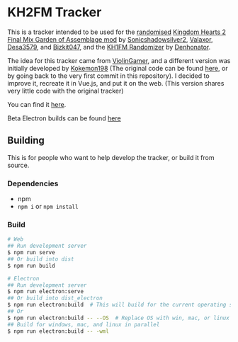 # KH2FM Tracker

This is a tracker intended to be used for the [randomised](https://randomizer.valaxor.com) [Kingdom Hearts 2 Final Mix Garden of Assemblage mod](https://docs.google.com/document/d/1GYjEnrM_TIk7qyO75clPLYD-_nP5wTR7K6SE-Wn-QCg/edit) by [Sonicshadowsilver2](https://twitter.com/Sonicshadowsil2), [Valaxor](https://twitter.com/valaxor), [Desa3579](https://twitter.com/desa3579), and [Bizkit047](https://twitter.com/Bizkit047), and the [KH1FM Randomizer](https://github.com/Denhonator/KHPCSpeedrunTools/tree/main/1FMMods) by [Denhonator](https://github.com/Denhonator).

The idea for this tracker came from [ViolinGamer](https://twitter.com/ViolinGamer), and a different version was initially developed by [Kokemon198](https://twitter.com/jorgeoviedo1998) (The original code can be found [here](https://drive.google.com/drive/folders/18iGi4Bq_7q7vbFjopl9BTWD5izxu_bwe), or by going back to the very first commit in this repository). I decided to improve it, recreate it in Vue.js, and put it on the web. (This version shares very little code with the original tracker)

You can find it [here](https://tracker.zaxu.xyz).

Beta Electron builds can be found [here](https://zaxu.xyz/tracker_builds)

## Building

This is for people who want to help develop the tracker, or build it from source.

### Dependencies

- npm
- `npm i` or `npm install`

### Build

```sh
# Web
## Run development server
$ npm run serve
## Or build into dist
$ npm run build

# Electron
## Run development server
$ npm run electron:serve
## Or build into dist_electron
$ npm run electron:build  # This will build for the current operating system
## Or
$ npm run electron:build -- --OS  # Replace OS with win, mac, or linux
## Build for windows, mac, and linux in parallel
$ npm run electron:build -- -wml
```
